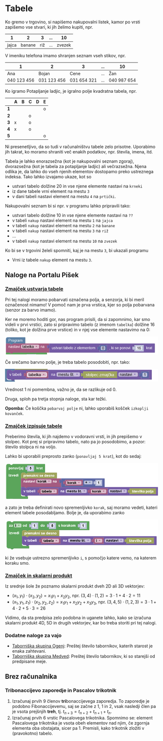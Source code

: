 # Tabele

Ko gremo v trgovino, si napišemo nakupovalni listek, kamor po vrsti zapišemo vse stvari,
ki jih želimo kupiti, npr.

| 1     | 2      | 3   | ... | 10     |
| ----- | ------ | --- | --- | ------ |
| jajca | banane | riž | ... | zvezek |

V imeniku telefona imamo shranjen seznam vseh stikov, npr.

| 1           | 2           | 3           | ... | 10          |
| ----------- | ----------- | ----------- | --- | ----------- |
| Ana         | Bojan       | Cene        | ... | Žan         |
| 040 123 456 | 031 123 456 | 031 654 321 | ... | 040 987 654 |

Ko igramo Potapljanje ladjic, je igralno polje kvadratna tabela, npr.

|       | **A** | **B** | **C** | **D** | **E** |
| ----- | ----- | ----- | ----- | ----- | ----- |
| **1** |       |       |       |       | o     |
| **2** |       |       | o     |       |       |
| **3** | x     |       | o     |       |       |
| **4** | x     |       | o     |       |       |
| **5** |       |       |       |       | o     |

Ni presenetljivo, da so tudi v računalništvu tabele zelo prisotne. Uporabimo jih takrat, ko moramo shraniti več enakih podatkov, npr. števila, imena, itd.

Tabela je lahko enorazsežna (kot je nakupovalni seznam zgoraj), dvorazsežna (kot je tabela za potapljanje ladjic) ali večrazsežna. Njena odlika je, da lahko do vseh njenih elementov dostopamo
preko ustreznega indeksa. Tako lahko izvajamo ukaze, kot so

- ustvari tabelo dolžine $20$ in vse njene elemente nastavi na `krneki`
- iz dane tabele vrni element na mestu `3`
- v dani tabeli nastavi element na mestu `4` na `prtički`.

Nakupovalni seznam bi si npr. v programu lahko pripravili tako:

- ustvari tabelo dolžine $10$ in vse njene elemente nastavi na `??`
- v tabeli `nakup` nastavi element na mestu `1` na `jajca`
- v tabeli `nakup` nastavi element na mestu `2` na `banane`
- v tabeli `nakup` nastavi element na mestu `3` na `riž`
- ...
- v tabeli `nakup` nastavi element na mestu `10` na `zvezek`

Ko bi se v trgovini želeli spomniti, kaj je na mestu `3`, bi ukazali programu

- Vrni iz tabele `nakup` element na mestu `3`.

## Naloge na Portalu Pišek

### [Zmajček ustvarja tabele](https://pisek.acm.si/contents/4907-905475276192595697-447612994611913364-1887137937359333380/)

Pri tej nalogi moramo pobarvati označena polja, a senzorja, ki bi meril označenost nimamo!
V pomoč nam je prva vrstica, kjer so polja pobarvana (senzor za barvo imamo).

Ker ne moremo hoditi gor, nas program prisili, da si zapomnimo, kar smo videli v prvi vrstici,
zato si pripravimo tabelo (z imenom `tabelka`) dolžine 16 (toliko, kot je dolžina prve vrstice) in v njej vse elemente nastavimo na 0:

![ustvari tabelo](slike/ustvari_tabelo.PNG)

Če srečamo barvno polje, je treba tabelo posodobiti, npr. tako:

![preprosto posodobi tabelo](slike/posodobi_tabelo_preprosto.PNG)

Vrednost 1 ni pomembna, važno je, da se razlikuje od 0.

Druga, sploh pa tretja stopnja naloge, sta kar težki.

**Opomba:** Če koščka `pobarvaj polje` ni, lahko uporabiš košček `izkoplji kovanček`.


### [Zmajček izpisuje tabele](https://pisek.acm.si/contents/4907-905475276192595697-447612994611913364-1496850131226426904/)

Preberimo števila, ki jih najdemo v vodoravni vrsti, in jih prepišemo v stolpec.
Kot prej si pripravimo tabelo, nato pa jo posodobimo, a pozor: število stolpca ni na voljo.

Lahko bi uporabili preprosto zanko (`ponavljaj 5 krat`), kot do sedaj:

![posodobi tabelo](slike/posodobi_tabelo.PNG)

a zato je treba definirati novo spremenljivko `korak`, saj moramo vedeti, kateri element tabele posodabljamo. Bolje je, da uporabimo zanko

![boljša for zanka](slike/boljsa_for_zanka.PNG)

ki že vsebuje ustrezno spremenljivko `i`, s pomočjo katere vemo, na katerem koraku smo.

### [Zmajček in skalarni produkt](https://pisek.acm.si/contents/4907-905475276192595697-447612994611913364-199781763712849731/)

Iz srednje šole že poznamo skalarni produkt dveh 2D ali 3D vektorjev:

- $(x_1, y_1)\cdot (x_2, y_2) = x_1 y_1 + x_2 y_2$, npr. $(3, 4)\cdot (1, 2) = 3\cdot 1 + 4\cdot 2 = 11$
- $(x_1, y_1, z_1)\cdot (x_2, y_2, z_2) = x_1 y_1 + x_2 y_2 + x_3 y_3$, npr. $(3, 4, 5)\cdot (1, 2, 3) = 3\cdot 1 + 4\cdot 2 + 5\cdot 3 = 26$

Vidimo, da sta predpisa zelo podobna in uganete lahko, kako se izračuna skalarni produkt 4D, 5D in drugih vektorjev, kar bo treba storiti pri tej nalogi.


### Dodatne naloge za vajo

- [Taborniška skupina Ogenj](https://pisek.acm.si/contents/4907-905475276192595697-336263441319752813-299337302389322177/): Preštej število tabornikov, katerih starost je enaka zahtevani.
- [Taborniška skupina Medved](https://pisek.acm.si/contents/4907-905475276192595697-336263441319752813-1635014616559399342/): Preštej število tabornikov, ki so starejši od predpisane meje.

## Brez računalnika

### Tribonaccijevo zaporedje in Pascalov trikotnik

1. Izračunaj prvih 9 členov **tri**bonaccijevega zaporedja. To zaporedje je podobno Fibonaccijevemu, saj se začne z 1, 1 in 2, vsak nasledji člen pa je vsota prejšnjih **treh**, tj. $t_{n + 3} = t_{n + 2} + t_{n + 1} + t_n$.
2. Izračunaj prvih 6 vrstic Pascalovega trikotnika. Spomnimo se: element Pascalovega trikotnika je vsota obeh elementov nad njim, če zgornja elementa oba obstajata, sicer pa 1. Premisli, kako trikotnik zložiti v (pravokotno) tabelo.
